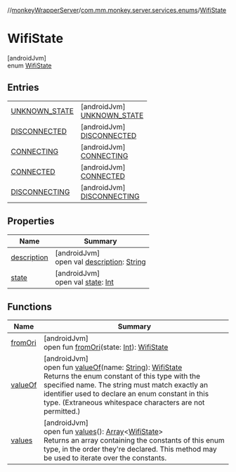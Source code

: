 //[monkeyWrapperServer](../../../index.md)/[com.mm.monkey.server.services.enums](../index.md)/[WifiState](index.md)

# WifiState

[androidJvm]\
enum [WifiState](index.md)

## Entries

| | |
|---|---|
| [UNKNOWN_STATE](-u-n-k-n-o-w-n_-s-t-a-t-e/index.md) | [androidJvm]<br>[UNKNOWN_STATE](-u-n-k-n-o-w-n_-s-t-a-t-e/index.md) |
| [DISCONNECTED](-d-i-s-c-o-n-n-e-c-t-e-d/index.md) | [androidJvm]<br>[DISCONNECTED](-d-i-s-c-o-n-n-e-c-t-e-d/index.md) |
| [CONNECTING](-c-o-n-n-e-c-t-i-n-g/index.md) | [androidJvm]<br>[CONNECTING](-c-o-n-n-e-c-t-i-n-g/index.md) |
| [CONNECTED](-c-o-n-n-e-c-t-e-d/index.md) | [androidJvm]<br>[CONNECTED](-c-o-n-n-e-c-t-e-d/index.md) |
| [DISCONNECTING](-d-i-s-c-o-n-n-e-c-t-i-n-g/index.md) | [androidJvm]<br>[DISCONNECTING](-d-i-s-c-o-n-n-e-c-t-i-n-g/index.md) |

## Properties

| Name | Summary |
|---|---|
| [description](description.md) | [androidJvm]<br>open val [description](description.md): [String](https://developer.android.com/reference/kotlin/java/lang/String.html) |
| [state](state.md) | [androidJvm]<br>open val [state](state.md): [Int](https://kotlinlang.org/api/core/kotlin-stdlib/kotlin/-int/index.html) |

## Functions

| Name | Summary |
|---|---|
| [fromOri](from-ori.md) | [androidJvm]<br>open fun [fromOri](from-ori.md)(state: [Int](https://kotlinlang.org/api/core/kotlin-stdlib/kotlin/-int/index.html)): [WifiState](index.md) |
| [valueOf](value-of.md) | [androidJvm]<br>open fun [valueOf](value-of.md)(name: [String](https://developer.android.com/reference/kotlin/java/lang/String.html)): [WifiState](index.md)<br>Returns the enum constant of this type with the specified name. The string must match exactly an identifier used to declare an enum constant in this type. (Extraneous whitespace characters are not permitted.) |
| [values](values.md) | [androidJvm]<br>open fun [values](values.md)(): [Array](https://kotlinlang.org/api/core/kotlin-stdlib/kotlin/-array/index.html)&lt;[WifiState](index.md)&gt;<br>Returns an array containing the constants of this enum type, in the order they're declared. This method may be used to iterate over the constants. |